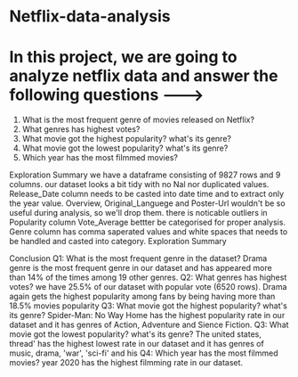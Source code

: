 # Netflix-data-analysis

# In this project, we are going to analyze netflix data and answer the following questions --->


1) What is the most frequent genre of movies released on Netflix?
2) What genres has highest votes?
3) What movie got the highest popularity? what's its genre?
4) What movie got the lowest popularity? what's its genre?
5) Which year has the most filmmed movies?


Exploration Summary
we have a dataframe consisting of 9827 rows and 9 columns.
our dataset looks a bit tidy with no Nal nor duplicated values.
Release_Date column needs to be casted into date time and to extract only the year value.
Overview, Original_Languege and Poster-Url wouldn't be so useful during analysis, so we'll drop them.
there is noticable outliers in Popularity column
Vote_Average bettter be categorised for proper analysis.
Genre column has comma saperated values and white spaces that needs to be handled and casted into category. Exploration Summary


Conclusion
Q1: What is the most frequent genre in the dataset?
Drama genre is the most frequent genre in our dataset and has appeared more than 14% of the times among 19 other genres.
Q2: What genres has highest votes?
we have 25.5% of our dataset with popular vote (6520 rows). Drama again gets the highest popularity among fans by being having more than 18.5%
movies popularity
Q3: What movie got the highest popularity? what's its genre?
Spider-Man: No Way Home has the highest popularity rate in our dataset and it has genres of Action, Adventure and Sience Fiction.
Q3: What movie got the lowest popularity? what's its genre?
The united states, thread' has the highest lowest rate in our dataset and it has genres of music, drama, 'war', 'sci-fi' and his
Q4: Which year has the most filmmed movies?
year 2020 has the highest filmming rate in our dataset.
